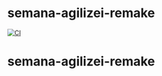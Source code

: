 # semana-agilizei-remake

[![CI](https://github.com/adsguilherme/semana-agilizei-remake/actions/workflows/main.yml/badge.svg)](https://github.com/adsguilherme/semana-agilizei-remake/actions/workflows/main.yml)
# semana-agilizei-remake
